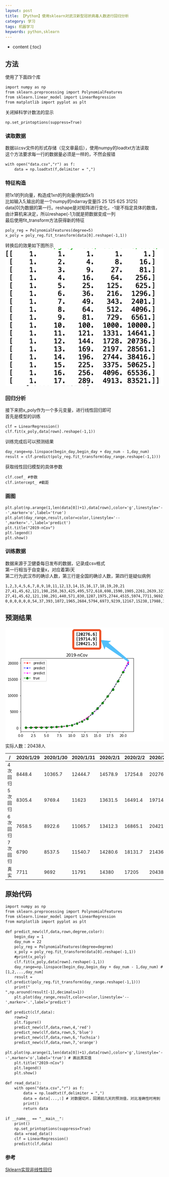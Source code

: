 ```yaml
---
layout: post
title: 【Python】使用sklearn对武汉新型冠状病毒人数进行回归分析
category: 学习
tags: 机器学习
keywords: python,sklearn
---
```


* content
{:toc}


## 方法

使用了下面四个库
```
import numpy as np
from sklearn.preprocessing import PolynomialFeatures
from sklearn.linear_model import LinearRegression
from matplotlib import pyplot as plt
```
关闭掉科学计数法的显示
```
np.set_printoptions(suppress=True)
```
### 读取数据

数据以csv文件的形式存储（见文章最后），使用numpy的loadtxt方法读取  
这个方法要求每一行的数据量必须是一样的，不然会报错
```
with open("data.csv","r") as f:
    data = np.loadtxt(f,delimiter = ",")
```
### 特征构造

把1x1的列向量，构造成1xn的列向量(例如5x1)  
比如输入5,输出的是一个numpy的ndarray变量[5 25 125 625 3125]  
data[0]为数据的第一行。reshape是对矩阵进行变化，-1是不指定具体的数值，由计算机来决定，所以reshape(-1,1)就是把数据变成一列  
最后使用fit_transform方法获得新的特征
```
poly_reg = PolynomialFeatures(degree=5)
x_poly = poly_reg.fit_transform(data[0].reshape(-1,1))
```
转换后的效果如下图所示  
![](/assets/img/study/nCov1.png)


### 回归分析

接下来把x_poly作为一个多元变量，进行线性回归即可  
首先是模型的训练
```
clf = LinearRegression()
clf.fit(x_poly,data[rown].reshape(-1,1))
```
训练完成后可以预测结果
```
day_range=np.linspace(begin_day,begin_day + day_num - 1,day_num)
result = clf.predict(poly_reg.fit_transform(day_range.reshape(-1,1)))
```


获取线性回归模型的具体参数

```
clf.coef_ #参数
clf.intercept_ #截距
```

### 画图
```
plt.plot(np.arange(1,len(data[0])+1),data[rown],color='g',linestyle='--',marker='o',label='true')
plt.plot(day_range,result,color=color,linestyle='--',marker='.',label='predict')
plt.title("2019-nCov")
plt.legend()
plt.show()
 ```

### 训练数据
数据来源于卫健委每日发布的数据，记录成csv格式  
第一行相当于自变量x，对应着第i天  
第二行为武汉市的确诊人数，第三行是全国的确诊人数，第四行是疑似病例  
```
1,2,3,4,5,6,7,8,9,10,11,12,13,14,15,16,17,18,19,20,21
27,41,45,62,121,198,258,363,425,495,572,618,698,1590,1905,2261,2639,3215,4109,5142,6384
27,41,45,62,121,198,291,440,571,830,1287,1975,2744,4515,5974,7711,9692,11791,14380,17205,20438
0,0,0,0,0,0,54,37,393,1072,1965,2684,5794,6973,9239,12167,15238,17988,19544,21588,23214
```

## 预测结果


![](/assets/img/study/nCovpre2_4.png)
实际人数：20438人


/|2020/1/29|2020/1/30|2020/1/31|2020/2/1|2020/2/2|2020/2/3
--|--|--|--|--|--|--
4次回归|8448.4|10365.7|12444.7|14578.9|17254.8|20276.6
5次回归|8305.4|9769.4|11623|13631.5|16491.4|19714.9
6次回归|7658.5|8922.6|11065.7|13412.3|16865.1|20421.5
7次回归|6790|8537.5|11540.7|14280.6|18131.7|21436.5
真实|7711|9692|11791|14380|17205|20438

## 原始代码

```
import numpy as np
from sklearn.preprocessing import PolynomialFeatures
from sklearn.linear_model import LinearRegression
from matplotlib import pyplot as plt

def predict_new(clf,data,rown,degree,color):
    begin_day = 1
    day_num = 22
    poly_reg = PolynomialFeatures(degree=degree)
    x_poly = poly_reg.fit_transform(data[0].reshape(-1,1))
    #print(x_poly)
    clf.fit(x_poly,data[rown].reshape(-1,1))
    day_range=np.linspace(begin_day,begin_day + day_num - 1,day_num) # [1,2,...,day_num]
    result = clf.predict(poly_reg.fit_transform(day_range.reshape(-1,1)))
    print("                            ",np.around(result[-1],decimals=1))
    plt.plot(day_range,result,color=color,linestyle='--',marker='.',label='predict')
    
def predict(clf,data):
    rown=2
    plt.figure()
    predict_new(clf,data,rown,4,'red')
    predict_new(clf,data,rown,5,'blue')
    predict_new(clf,data,rown,6,'fuchsia')
    predict_new(clf,data,rown,7,'orange')
    plt.plot(np.arange(1,len(data[0])+1),data[rown],color='g',linestyle='--',marker='o',label='true') # 画出真实值
    plt.title("2019-nCov")
    plt.legend()
    plt.show()
    
def read_data():
    with open("data.csv","r") as f:
        data = np.loadtxt(f,delimiter = ",")
        data = data[...,:] # 对数据切片，回溯前几天的预测值，对比准确性时用到
        print()
        return data
        
if __name__ == "__main__":
    print()
    np.set_printoptions(suppress=True)
    data =read_data()
    clf = LinearRegression()
    predict(clf,data)

```


### 参考

[Sklearn实现非线性回归](https://blog.csdn.net/js021x/article/details/94912303)